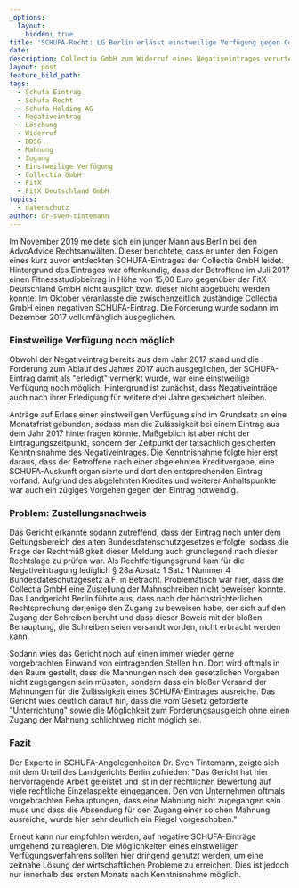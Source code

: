 ```yaml
---
_options:
  layout:
    hidden: true
title: 'SCHUFA-Recht: LG Berlin erlässt einstweilige Verfügung gegen Collectia GmbH'
date:
description: Collectia GmbH zum Widerruf eines Negativeintrages verurteilt.
layout: post
feature_bild_path:
tags:
  - Schufa Eintrag
  - Schufa Recht
  - Schufa Holding AG
  - Negativeintrag
  - Löschung
  - Widerruf
  - BDSG
  - Mahnung
  - Zugang
  - Einstweilige Verfügung
  - Collectia GmbH
  - FitX
  - FitX Deutschland GmbH
topics:
  - datenschutz
author: dr-sven-tintemann
---
```


Im November 2019 meldete sich ein junger Mann aus Berlin bei den AdvoAdvice Rechtsanw&auml;lten. Dieser berichtete, dass er unter den Folgen eines kurz zuvor entdeckten SCHUFA-Eintrages der Collectia GmbH leidet. Hintergrund des Eintrages war offenkundig, dass der Betroffene im Juli 2017 einen Fitnessstudiobeitrag in Höhe von 15,00 Euro gegen&uuml;ber der FitX Deutschland GmbH nicht ausglich bzw. dieser nicht abgebucht werden konnte. Im Oktober veranlasste die zwischenzeitlich zust&auml;ndige Collectia GmbH einen negativen SCHUFA-Eintrag. Die Forderung wurde sodann im Dezember 2017 vollumf&auml;nglich ausgeglichen.

### Einstweilige Verf&uuml;gung noch möglich

Obwohl der Negativeintrag bereits aus dem Jahr 2017 stand und die Forderung zum Ablauf des Jahres 2017 auch ausgeglichen, der SCHUFA-Eintrag damit als "erledigt" vermerkt wurde, war eine einstweilige Verf&uuml;gung noch möglich. Hintergrund ist zun&auml;chst, dass Negativeintr&auml;ge auch nach ihrer Erledigung f&uuml;r weitere drei Jahre gespeichert bleiben.&nbsp;

Antr&auml;ge auf Erlass einer einstweiligen Verf&uuml;gung sind im Grundsatz an eine Monatsfrist gebunden, sodass man die Zul&auml;ssigkeit bei einem Eintrag aus dem Jahr 2017 hinterfragen könnte. Ma&szlig;geblich ist aber nicht der Eintragungszeitpunkt, sondern der Zeitpunkt der tats&auml;chlich gesicherten Kenntnisnahme des Negativeintrages. Die Kenntnisnahme folgte hier erst daraus, dass der Betroffene nach einer abgelehnten Kreditvergabe, eine SCHUFA-Auskunft organisierte und dort den entsprechenden Eintrag vorfand. Aufgrund des abgelehnten Kredites und weiterer Anhaltspunkte war auch ein z&uuml;giges Vorgehen gegen den Eintrag notwendig.

### Problem: Zustellungsnachweis

Das Gericht erkannte sodann zutreffend, dass der Eintrag noch unter dem Geltungsbereich des alten Bundesdatenschutzgesetzes erfolgte, sodass die Frage der Rechtm&auml;&szlig;igkeit dieser Meldung auch grundlegend nach dieser Rechtslage zu pr&uuml;fen war. Als Rechtfertigungsgrund kam f&uuml;r die Negativeintragung lediglich &sect; 28a Absatz 1 Satz 1 Nummer 4 Bundesdateschutzgesetz a.F. in Betracht. Problematisch war hier, dass die Collectia GmbH eine Zustellung der Mahnschreiben nicht beweisen konnte. Das Landgericht Berlin f&uuml;hrte aus, dass nach der höchstrichterlichen Rechtsprechung derjenige den Zugang zu beweisen habe, der sich auf den Zugang der Schreiben beruht und dass dieser Beweis mit der blo&szlig;en Behauptung, die Schreiben seien versandt worden, nicht erbracht werden kann.&nbsp;

Sodann wies das Gericht noch auf einen immer wieder gerne vorgebrachten Einwand von eintragenden Stellen hin. Dort wird oftmals in den Raum gestellt, dass die Mahnungen nach den gesetzlichen Vorgaben nicht zugegangen sein m&uuml;ssten, sondern dass ein blo&szlig;er Versand der Mahnungen f&uuml;r die Zul&auml;ssigkeit eines SCHUFA-Eintrages ausreiche. Das Gericht wies deutlich darauf hin, dass die vom Gesetz geforderte "Unterrichtung" sowie die Möglichkeit zum Forderungsausgleich ohne einen Zugang der Mahnung schlichtweg nicht möglich sei.

### Fazit

Der Experte in SCHUFA-Angelegenheiten Dr. Sven Tintemann, zeigte sich mit dem Urteil des Landgerichts Berlin zufrieden: "Das Gericht hat hier hervorragende Arbeit geleistet und ist in der rechtlichen Bewertung auf viele rechtliche Einzelaspekte eingegangen. Den von Unternehmen oftmals vorgebrachten Behauptungen, dass eine Mahnung nicht zugegangen sein muss und dass die Absendung f&uuml;r den Zugang einer solchen Mahnung ausreiche, wurde hier sehr deutlich ein Riegel vorgeschoben."&nbsp;

Erneut kann nur empfohlen werden, auf negative SCHUFA-Eintr&auml;ge umgehend zu reagieren. Die Möglichkeiten eines einstweiligen Verf&uuml;gungsverfahrens sollten hier dringend genutzt werden, um eine zeitnahe Lösung der wirtschaftlichen Probleme zu erreichen. Dies ist jedoch nur innerhalb des ersten Monats nach Kenntnisnahme möglich.